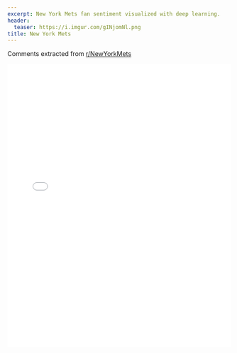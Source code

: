 ```yaml
---
excerpt: New York Mets fan sentiment visualized with deep learning.
header:
  teaser: https://i.imgur.com/gINjomNl.png
title: New York Mets
---
```


Comments extracted from [r/NewYorkMets](https://reddit.com/r/NewYorkMets)
<iframe id="igraph" scrolling="no" style="border:none;" seamless="seamless" src="/plots/MLB/NYM.html" height="640" width="100%"></iframe>